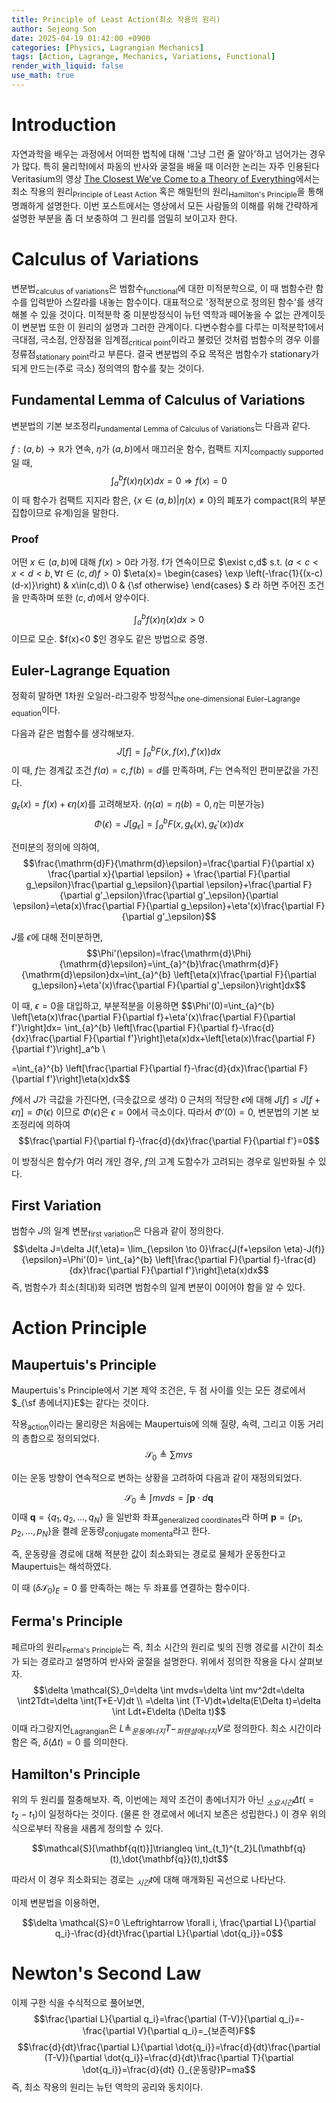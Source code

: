 ```yaml
---
title: Principle of Least Action(최소 작용의 원리)
author: Sejeong Son
date: 2025-04-19 01:42:00 +0900
categories: [Physics, Lagrangian Mechanics]
tags: [Action, Lagrange, Mechanics, Variations, Functional]
render_with_liquid: false
use_math: true
---
```

# Introduction
자연과학을 배우는 과정에서 어떠한 법칙에 대해 '그냥 그런 줄 알아'하고 넘어가는 경우가 많다. 특히 물리학I에서 파동의 반사와 굴절을 배울 때 이러한 논리는 자주 인용된다 Veritasium의 영상 [The Closest We’ve Come to a Theory of Everything](https://www.youtube.com/watch?v=Q10_srZ-pbs)에서는  최소 작용의 원리<sub>Principle of Least Action</sub> 혹은 해밀턴의 원리<sub>Hamilton's Principle</sub>을 통해 명쾌하게 설명한다. 이번 포스트에서는 영상에서 모든 사람들의 이해를 위해 간략하게 설명한 부분을 좀 더 보충하여 그 원리를 엄밀히 보이고자 한다. 

# Calculus of Variations
변분법<sub>calculus of variations</sub>은 범함수<sub>functional</sub>에 대한 미적분학으로, 이 때 범함수란 함수를 입력받아 스칼라를 내놓는 함수이다. 대표적으로 '정적분으로 정의된 함수'를 생각해볼 수 있을 것이다. 미적분학 중 미분방정식이 뉴턴 역학과 떼어놓을 수 없는 관계이듯이 변분법 또한 이 원리의 설명과 그러한 관계이다. 
다변수함수를 다루는 미적분학1에서 극대점, 극소점, 안장점을 임계점<sub>critical point</sub>이라고 불렀던 것처럼 범함수의 경우 이를 정류점<sub>stationary point</sub>라고 부른다. 결국 변분법의 주요 목적은 범함수가 stationary가 되게 만드는(주로 극소) 정의역의 함수를 찾는 것이다. 

## Fundamental Lemma of Calculus of Variations
변분법의 기본 보조정리<sub>Fundamental Lemma of Calculus of Variations</sub>는 다음과 같다.

$f:(a,b) \to \mathbb{R}$가 연속, $\eta$가 $(a,b)$에서 매끄러운 함수, 컴팩트 지지<sub>compactly supported</sub>일 때,
$$\int_{a}^{b}f(x)\eta(x)dx=0 \Rightarrow f(x)=0$$
이 때 함수가 컴팩트 지지라 함은, $\{x \in (a,b)|\eta(x)\ne 0\}$의 폐포가 compact($\mathbb{R}$의 부분집합이므로 유계)임을 말한다. 
### Proof
어떤 $x \in (a,b)$에 대해 $f(x)>0$라 가정.
f가 연속이므로 $\exist c,d$ s.t. ($a<c<x<d<b, \forall t \in (c,d) f>0)$
$\eta(x)= \begin{cases} \exp \left(-\frac{1}{(x-c)(d-x)}\right) & x\in(c,d)\\
0 & {\sf otherwise} \end{cases} $ 라 하면 주어진 조건을 만족하며 또한 $(c,d)$에서 양수이다.

$$ \int_{a}^{b}f(x)\eta(x)dx>0$$
이므로 모순. $f(x)<0 $인 경우도 같은 방법으로 증명.

## Euler-Lagrange Equation
정확히 말하면 1차원 오일러-라그랑주 방정식<sub>the one-dimensional Euler–Lagrange equation</sub>이다.

다음과 같은 범함수를 생각해보자.
$$J[f]=\int_{a}^{b}F(x,f(x),f'(x))dx$$
이 때, $f$는 경계값 조건 $f(a)=c, f(b)=d$를 만족하며, $F$는 연속적인 편미분값을 가진다. 

$g_\epsilon(x)=f(x)+\epsilon\eta(x)$를 고려해보자. ($\eta(a)=\eta(b)=0, \eta$는 미분가능)
$$\Phi(\epsilon)=J[g_\epsilon]=\int_{a}^{b}F(x,g_\epsilon(x),g_\epsilon'(x))dx$$

전미분의 정의에 의하여,
$$\frac{\mathrm{d}F}{\mathrm{d}\epsilon}=\frac{\partial F}{\partial x} \frac{\partial x}{\partial \epsilon} + \frac{\partial F}{\partial g_\epsilon}\frac{\partial g_\epsilon}{\partial \epsilon}+\frac{\partial F}{\partial g'_\epsilon}\frac{\partial g'_\epsilon}{\partial \epsilon}=\eta(x)\frac{\partial F}{\partial g_\epsilon}+\eta'(x)\frac{\partial F}{\partial g'_\epsilon}$$


$J$를 $\epsilon$에 대해 전미분하면,
$$\Phi'(\epsilon)=\frac{\mathrm{d}\Phi}{\mathrm{d}\epsilon}=\int_{a}^{b}\frac{\mathrm{d}F}{\mathrm{d}\epsilon}dx=\int_{a}^{b} \left[\eta(x)\frac{\partial F}{\partial g_\epsilon}+\eta'(x)\frac{\partial F}{\partial g'_\epsilon}\right]dx$$

이 때, $\epsilon=0$을 대입하고, 부분적분을 이용하면
$$\Phi'(0)=\int_{a}^{b} \left[\eta(x)\frac{\partial F}{\partial f}+\eta'(x)\frac{\partial F}{\partial f'}\right]dx=
\int_{a}^{b} \left[\frac{\partial F}{\partial f}-\frac{d}{dx}\frac{\partial F}{\partial f'}\right]\eta(x)dx+\left[\eta(x)\frac{\partial F}{\partial f'}\right]_a^b
\\

=\int_{a}^{b} \left[\frac{\partial F}{\partial f}-\frac{d}{dx}\frac{\partial F}{\partial f'}\right]\eta(x)dx$$

$f$에서 $J$가 극값을 가진다면, (극솟값으로 생각) 0 근처의 적당한 $\epsilon$에 대해 $J[f]\leq J[f+\epsilon \eta]=\Phi (\epsilon)$ 이므로 $\Phi (\epsilon)$은 $\epsilon =0$에서 극소이다. 따라서 $\Phi'(0)=0$, 변분법의 기본 보조정리에 의하여
$$\frac{\partial F}{\partial f}-\frac{d}{dx}\frac{\partial F}{\partial f'}=0$$

이 방정식은 함수$f$가 여러 개인 경우, $f$의 고계 도함수가 고려되는 경우로 일반화될 수 있다.

## First Variation
범함수 $J$의 일계 변분<sub>first variation</sub>은 다음과 같이 정의한다.
$$\delta J=\delta J(f,\eta)= \lim_{\epsilon \to 0}\frac{J(f+\epsilon \eta)-J(f)}{\epsilon}=\Phi'(0)=
\int_{a}^{b} \left[\frac{\partial F}{\partial f}-\frac{d}{dx}\frac{\partial F}{\partial f'}\right]\eta(x)dx$$
즉, 범함수가 최소(최대)화 되려면 범함수의 일계 변분이 0이어야 함을 알 수 있다.



# Action Principle
## Maupertuis's Principle
Maupertuis's Principle에서 기본 제약 조건은, 두 점 사이를 잇는 모든 경로에서 $_{\sf 총에너지}E$는 같다는 것이다.

작용<sub>action</sub>이라는 물리량은 처음에는 Maupertuis에 의해
질량, 속력, 그리고 이동 거리의 총합으로 정의되었다.
 $$\mathcal{S}_0 \triangleq \sum mvs$$ 

이는 운동 방향이 연속적으로 변하는 상황을 고려하여 다음과 같이 재정의되었다.

$$\mathcal{S}_0\triangleq \int mv ds = \int \mathbf{p} \cdot d\mathbf{q}$$
이때 $\mathbf{q}=\{q_1, q_2, ... , q_N\}$ 을 일반화 좌표<sub>generalized coordinates</sub>라 하며 $\mathbf{p}=\{p_1, p_2, ... , p_N\}$을 켤례 운동량<sub>conjugate momenta</sub>라고 한다.

즉, 운동량을 경로에 대해 적분한 값이 최소화되는 경로로 물체가 운동한다고 Maupertuis는 해석하였다.

이 때 $(\delta \mathcal{S}_0)_E=0$ 를 만족하는 해는 두 좌표를 연결하는 함수이다. 

## Ferma's Principle
페르마의 원리<sub>Ferma's Principle</sub>는 즉, 최소 시간의 원리로 빛의 진행 경로를 시간이 최소가 되는 경로라고 설명하여 반사와 굴절을 설명한다. 
위에서 정의한 작용을 다시 살펴보자.
$$\delta \mathcal{S}_0=\delta \int mvds=\delta \int mv^2dt=\delta \int2Tdt=\delta \int(T+E-V)dt \\ =\delta \int (T-V)dt+\delta(E\Delta t)=\delta \int Ldt+E\delta (\Delta t)$$
이때 라그랑지언<sub>Lagrangian</sub>은 $L\triangleq _{운동에너지}T-_{퍼텐셜에너지}V$로 정의한다. 최소 시간이라 함은 즉, $\delta (\Delta t)=0$ 를 의미한다.

## Hamilton's Principle

위의 두 원리를 절충해보자. 즉, 이번에는 제약 조건이 총에너지가 아닌 $_{소요 시간}\Delta t(=t_2-t_1)$이 일정하다는 것이다. (물론 한 경로에서 에너지 보존은 성립한다.)
이 경우 위의 식으로부터 작용을 새롭게 정의할 수 있다.

$$\mathcal{S}[\mathbf{q(t)}]\triangleq \int_{t_1}^{t_2}L(\mathbf{q}(t),\dot{\mathbf{q}}(t),t)dt$$

따라서 이 경우 최소화되는 경로는 $_{시간}t$에 대해 매개화된 곡선으로 나타난다. 

이제 변분법을 이용하면,

$$\delta \mathcal{S}=0 \Leftrightarrow 
\forall i,
\frac{\partial L}{\partial q_i}-\frac{d}{dt}\frac{\partial L}{\partial \dot{q_i}}=0$$

# Newton's Second Law

이제 구한 식을 수식적으로 풀어보면,
$$\frac{\partial L}{\partial q_i}=\frac{\partial (T-V)}{\partial q_i}=-\frac{\partial V}{\partial q_i}=_{보존력}F$$
$$\frac{d}{dt}\frac{\partial L}{\partial \dot{q_i}}=\frac{d}{dt}\frac{\partial (T-V)}{\partial \dot{q_i}}=\frac{d}{dt}\frac{\partial T}{\partial \dot{q_i}}=\frac{d}{dt}  {}_{운동량}P=ma$$
즉, 최소 작용의 원리는 뉴턴 역학의 공리와 동치이다.